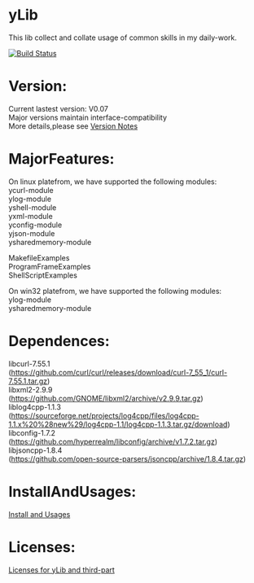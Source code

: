 <!--
 * @Author: Sky
 * @Date: 2019-10-21 13:51:28
 * @LastEditors: Sky
 * @LastEditTime: 2019-11-29 15:40:14
 * @Description: 
 -->
yLib
==========
This lib collect and collate usage of common skills in my daily-work.


[![Build Status](https://travis-ci.org/flyinskyin2013/yLib.svg?branch=master)](https://travis-ci.org/flyinskyin2013/yLib)


Version:
==========
Current lastest version: V0.07<br> 
Major versions maintain interface-compatibility<br> 
More details,please see [Version Notes](VersionNotes.txt)

MajorFeatures:
==========
On linux platefrom, we have supported the following modules:<br>
ycurl-module<br> 
ylog-module<br> 
yshell-module<br> 
yxml-module<br>
yconfig-module<br>
yjson-module<br>
ysharedmemory-module<br>

MakefileExamples<br> 
ProgramFrameExamples<br> 
ShellScriptExamples<br> 

On win32 platefrom, we have supported the following modules:<br>
ylog-module<br> 
ysharedmemory-module<br>

Dependences:
==========
libcurl-7.55.1 <br> 
(https://github.com/curl/curl/releases/download/curl-7_55_1/curl-7.55.1.tar.gz)<br> 
libxml2-2.9.9 <br> 
(https://github.com/GNOME/libxml2/archive/v2.9.9.tar.gz)<br> 
liblog4cpp-1.1.3 <br> 
(https://sourceforge.net/projects/log4cpp/files/log4cpp-1.1.x%20%28new%29/log4cpp-1.1/log4cpp-1.1.3.tar.gz/download)<br> 
libconfig-1.7.2 <br> 
(https://github.com/hyperrealm/libconfig/archive/v1.7.2.tar.gz)<br> 
libjsoncpp-1.8.4 <br> 
(https://github.com/open-source-parsers/jsoncpp/archive/1.8.4.tar.gz)<br>

InstallAndUsages:
==========
[Install and Usages](InstallAndUsages.txt)<br> 

Licenses:
==========
[Licenses for yLib and third-part](License.txt)<br>